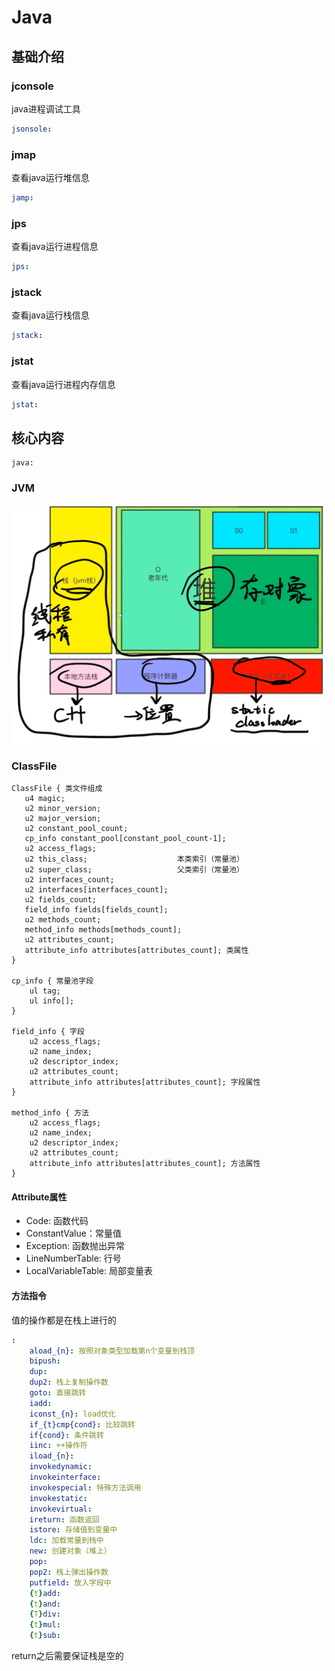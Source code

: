 # Java


## 基础介绍





### jconsole

java进程调试工具

```yaml
jsonsole:

```

### jmap

查看java运行堆信息

```yaml
jamp:

```


### jps

查看java运行进程信息

```yaml
jps:

```

### jstack

查看java运行栈信息

```yaml
jstack:

```



### jstat

查看java运行进程内存信息

```yaml
jstat:

```













## 核心内容
```
java:

```



### JVM

![JVM内存模型](../assets/JVM内存模型.png)











### ClassFile
```
ClassFile { 类文件组成
   u4 magic;
   u2 minor_version;
   u2 major_version;
   u2 constant_pool_count;
   cp_info constant_pool[constant_pool_count-1];
   u2 access_flags;
   u2 this_class;                    本类索引（常量池）
   u2 super_class;                   父类索引（常量池）
   u2 interfaces_count;
   u2 interfaces[interfaces_count];
   u2 fields_count;
   field_info fields[fields_count];
   u2 methods_count;
   method_info methods[methods_count];
   u2 attributes_count;
   attribute_info attributes[attributes_count]; 类属性
}

cp_info { 常量池字段
    ul tag;
    ul info[];
}

field_info { 字段
    u2 access_flags;
    u2 name_index;
    u2 descriptor_index;
    u2 attributes_count;
    attribute_info attributes[attributes_count]; 字段属性
}

method_info { 方法
    u2 access_flags;
    u2 name_index;
    u2 descriptor_index;
    u2 attributes_count;
    attribute_info attributes[attributes_count]; 方法属性
}
```


#### Attribute属性
- Code: 函数代码
- ConstantValue：常量值
- Exception: 函数抛出异常
- LineNumberTable: 行号
- LocalVariableTable: 局部变量表


#### 方法指令

值的操作都是在栈上进行的

```yaml
:
    aload_{n}: 按照对象类型加载第n个变量到栈顶
    bipush:
    dup:
    dup2: 栈上复制操作数
    goto: 直接跳转
    iadd:
    iconst_{n}: load优化
    if_{t}cmp{cond}: 比较跳转
    if{cond}: 条件跳转
    iinc: ++操作符
    iload_{n}:
    invokedynamic:
    invokeinterface:
    invokespecial: 特殊方法调用
    invokestatic:
    invokevirtual:
    ireturn: 函数返回
    istore: 存储值到变量中
    ldc: 加载常量到栈中
    new: 创建对象（堆上）
    pop:
    pop2: 栈上弹出操作数
    putfield: 放入字段中
    {t}add:
    {t}and:
    {T}div:
    {t}mul:
    {t}sub:
```

return之后需要保证栈是空的

